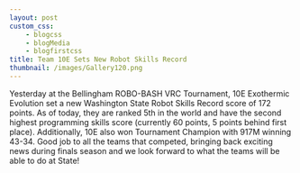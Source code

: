 ```yaml
--- 
layout: post
custom_css: 
    - blogcss
    - blogMedia
    - blogfirstcss
title: Team 10E Sets New Robot Skills Record
thumbnail: /images/Gallery120.png
---
```


Yesterday at the Bellingham ROBO-BASH VRC Tournament, 10E Exothermic Evolution set a new Washington State Robot Skills Record score of 172 points. As of today, they are ranked 5th in the world and have the second highest programming skills score (currently 60 points, 5 points behind first place). Additionally, 10E also won Tournament Champion with 917M winning 43-34. Good job to all the teams that competed, bringing back exciting news during finals season and we look forward to what the teams will be able to do at State!